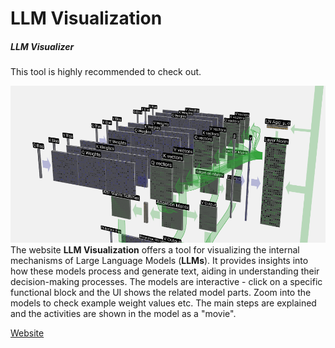 
# LLM Visualization

##### LLM Visualizer
This tool is highly recommended to check out.

![llm_visualizer_2.png](../images/llm_visualizer_2.png)
The website **LLM Visualization** offers a tool for visualizing the internal mechanisms of Large Language Models (**LLMs**). 
It provides insights into how these models process and generate text, aiding in understanding their decision-making processes.
The models are interactive - click on a specific functional block and the UI shows the related model parts. Zoom into the models 
to check example weight values etc. The main steps are explained and the activities are shown in the model as a "movie".


[Website](https://bbycroft.net/llm)
